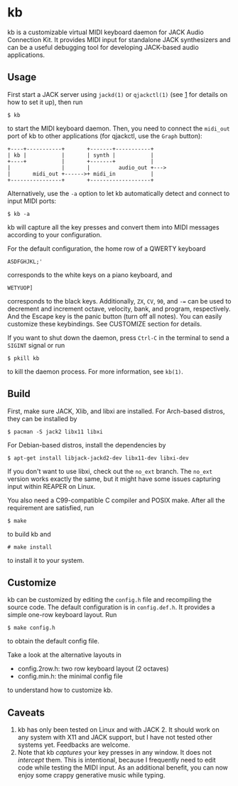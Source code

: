 kb
==

kb is a customizable virtual MIDI keyboard daemon for JACK Audio Connection
Kit. It provides MIDI input for standalone JACK synthesizers and can be a
useful debugging tool for developing JACK-based audio applications.

Usage
-----

First start a JACK server using `jackd(1)` or `qjackctl(1)` (see [1] for
details on how to set it up), then run

    $ kb

to start the MIDI keyboard daemon. Then, you need to connect the `midi_out`
port of kb to other applications (for qjackctl, use the `Graph` button):

    +----+-----------+       +-------+-----------+
    | kb |           |       | synth |           |
    +----+           |       +-------+           |
    |                |       |         audio_out +--->
    |       midi_out +------>+ midi_in           |
    +----------------+       +-------------------+

Alternatively, use the `-a` option to let kb automatically detect and connect
to input MIDI ports:

    $ kb -a

kb will capture all the key presses and convert them into MIDI messages
according to your configuration.

For the default configuration, the home row of a QWERTY keyboard

    ASDFGHJKL;'

corresponds to the white keys on a piano keyboard, and

    WETYUOP]

corresponds to the black keys. Additionally, `ZX`, `CV`, `90`, and `-=` can be
used to decrement and increment octave, velocity, bank, and program,
respectively. And the Escape key is the panic button (turn off all notes). You
can easily customize these keybindings. See CUSTOMIZE section for details.

If you want to shut down the daemon, press `Ctrl-C` in the terminal to send a
`SIGINT` signal or run

    $ pkill kb

to kill the daemon process. For more information, see `kb(1)`.

Build
-----

First, make sure JACK, Xlib, and libxi are installed. For Arch-based distros,
they can be installed by

    $ pacman -S jack2 libx11 libxi

For Debian-based distros, install the dependencies by

    $ apt-get install libjack-jackd2-dev libx11-dev libxi-dev

If you don't want to use libxi, check out the `no_ext` branch. The `no_ext`
version works exactly the same, but it might have some issues capturing input
within REAPER on Linux.

You also need a C99-compatible C compiler and POSIX make. After all the
requirement are satisfied, run

    $ make

to build kb and

    # make install

to install it to your system.

Customize
---------

kb can be customized by editing the `config.h` file and recompiling the source
code. The default configuration is in `config.def.h`. It provides a simple
one-row keyboard layout. Run

    $ make config.h

to obtain the default config file.

Take a look at the alternative layouts in

- config.2row.h: two row keyboard layout (2 octaves)
- config.min.h: the minimal config file

to understand how to customize kb.

Caveats
-------

1. kb has only been tested on Linux and with JACK 2. It should work on any
   system with X11 and JACK support, but I have not tested other systems yet.
   Feedbacks are welcome.
2. Note that kb *captures* your key presses in any window. It does not
   *intercept* them. This is intentional, because I frequently need to edit
   code while testing the MIDI input. As an additional benefit, you can now
   enjoy some crappy generative music while typing.

[1]: https://ccrma.stanford.edu/docs/common/JACK.html
